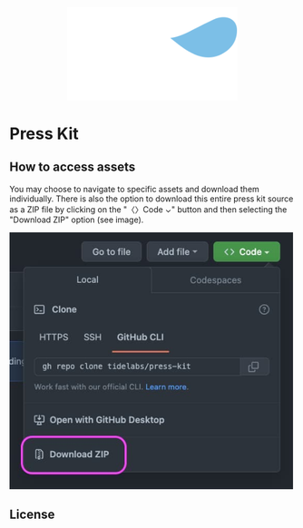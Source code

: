 <p align="center">
  <img src="./Assets/Logo/dark-logo.svg" width="300">
</p>

# Press Kit

## How to access assets

You may choose to navigate to specific assets and download them individually. There is also the option to download this entire press kit source as a ZIP file by clicking on the "〈〉Code ⌄" button and then selecting the "Download ZIP" option (see image).

<img src="./README/download-zip.jpg" width="500" />


## License
